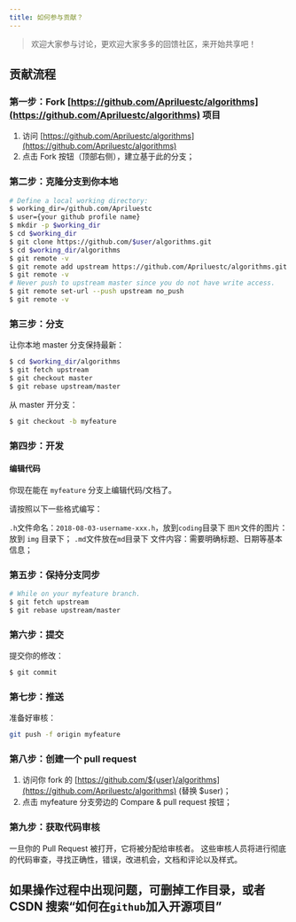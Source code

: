 ```yaml
---
title: 如何参与贡献？
---
```


>欢迎大家参与讨论，更欢迎大家多多的回馈社区，来开始共享吧！

## 贡献流程

### 第一步：Fork [https://github.com/Apriluestc/algorithms](https://github.com/Apriluestc/algorithms) 项目

1. 访问 [https://github.com/Apriluestc/algorithms](https://github.com/Apriluestc/algorithms)
2. 点击 Fork 按钮（顶部右侧），建立基于此的分支；

### 第二步：克隆分支到你本地

```sh
# Define a local working directory:
$ working_dir=/github.com/Apriluestc
$ user={your github profile name}
$ mkdir -p $working_dir
$ cd $working_dir
$ git clone https://github.com/$user/algorithms.git
$ cd $working_dir/algorithms
$ git remote -v
$ git remote add upstream https://github.com/Apriluestc/algorithms.git
$ git remote -v
# Never push to upstream master since you do not have write access.
$ git remote set-url --push upstream no_push
$ git remote -v
```

### 第三步：分支

让你本地 master 分支保持最新：

```sh
$ cd $working_dir/algorithms
$ git fetch upstream
$ git checkout master
$ git rebase upstream/master
```

从 master 开分支：

```sh
$ git checkout -b myfeature
```

### 第四步：开发

#### 编辑代码

你现在能在 `myfeature` 分支上编辑代码/文档了。

请按照以下一些格式编写：

`.h`文件命名：`2018-08-03-username-xxx.h`，放到`coding`目录下
`图片`文件的图片：放到 `img` 目录下；
`.md`文件放在`md`目录下
文件内容：需要明确标题、日期等基本信息；

### 第五步：保持分支同步

```sh
# While on your myfeature branch.
$ git fetch upstream
$ git rebase upstream/master
```

### 第六步：提交

提交你的修改：

```sh
$ git commit
```

### 第七步：推送

准备好审核：

```sh
git push -f origin myfeature
```

### 第八步：创建一个 pull request

1. 访问你 fork 的 [https://github.com/${user}/algorithms](https://github.com/Apriluestc/algorithms) (替换 $user)；
2. 点击 myfeature 分支旁边的 Compare & pull request 按钮；

### 第九步：获取代码审核

一旦你的 Pull Request 被打开，它将被分配给审核者。
这些审核人员将进行彻底的代码审查，寻找正确性，错误，改进机会，文档和评论以及样式。

## 如果操作过程中出现问题，可删掉工作目录，或者 CSDN 搜索“如何在`github`加入开源项目”
